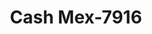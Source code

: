 ---
f_zip-code: 94536
f_state-code: CA
title: Cash Mex-7916
f_phone: 510-742-3999
f_city-only: Fremont
f_address: 4050 Peralta Boulevard Suite C Fremont
f_location-unique-id: '7916'
slug: cash-mex-7916
updated-on: '2024-05-30T13:46:58.046Z'
created-on: '2024-05-30T13:36:59.803Z'
published-on: '2024-05-30T13:54:32.469Z'
f_city-state: cms/city/fremont-ca.md
f_company: cms/company/cash-mex.md
f_state: cms/state/california.md
layout: '[payday-loan].html'
tags: payday-loan
---